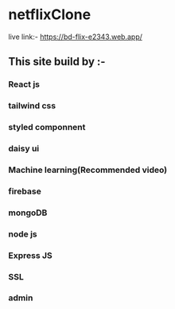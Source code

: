 # netflixClone
live link:- https://bd-flix-e2343.web.app/
## This site build by :- 
### React js
### tailwind css
### styled componnent
### daisy ui
### Machine learning(Recommended video)
### firebase
### mongoDB
### node js
### Express JS
### SSL
### admin
